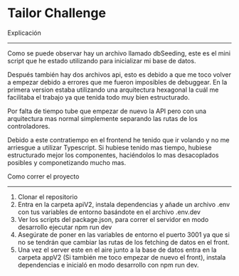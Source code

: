 # Tailor Challenge

Explicación

---

Como se puede observar hay un archivo llamado dbSeeding, este es el mini script que he estado utilizando para inicializar mi base de datos.

Después también hay dos archivos api, esto es debido a que me toco volver a empezar debido a errores que me fueron imposibles de debuggear. En la primera version estaba utilizando una arquitectura hexagonal la cuál me facilitaba el trabajo ya que tenida todo muy bien estructurado.

Por falta de tiempo tube que empezar de nuevo la API pero con una arquitectura mas normal simplemente separando las rutas de los controladores.

Debido a este contratiempo en el frontend he tenido que ir volando y no me arriesgue a utilizar Typescript. Si hubiese tenido mas tiempo, hubiese estructurado mejor los componentes, haciéndolos lo mas desacoplados posibles y componetizando mucho mas.

Como correr el proyecto

---

1. Clonar el repositorio
2. Entra en la carpeta apiV2, instala dependencias y añade un archivo .env con tus variables de entorno basándote en el archivo .env.dev
3. Ver los scripts del package.json, para correr el servidor en modo desarrollo ejecutar npm run dev
4. Asegúrate de poner en las variables de entorno el puerto 3001 ya que si no se tendrán que cambiar las rutas de los fetching de datos en el front.
5. Una vez el server este en el aire junto a la base de datos entra en la carpeta appV2 (Si también me toco empezar de nuevo el front), instala dependencias e inicialó en modo desarrollo con npm run dev.
